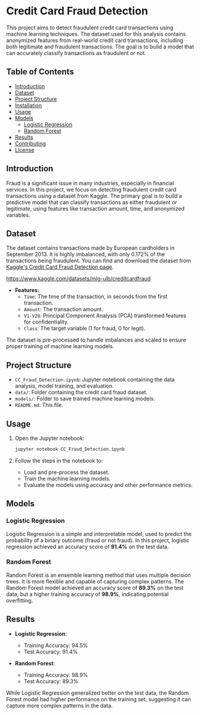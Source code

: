 # Credit Card Fraud Detection

This project aims to detect fraudulent credit card transactions using machine learning techniques. The dataset used for this analysis contains anonymized features from real-world credit card transactions, including both legitimate and fraudulent transactions. The goal is to build a model that can accurately classify transactions as fraudulent or not.

## Table of Contents
- [Introduction](#introduction)
- [Dataset](#dataset)
- [Project Structure](#project-structure)
- [Installation](#installation)
- [Usage](#usage)
- [Models](#models)
  - [Logistic Regression](#logistic-regression)
  - [Random Forest](#random-forest)
- [Results](#results)
- [Contributing](#contributing)
- [License](#license)

## Introduction

Fraud is a significant issue in many industries, especially in financial services. In this project, we focus on detecting fraudulent credit card transactions using a dataset from Kaggle. The primary goal is to build a predictive model that can classify transactions as either fraudulent or legitimate, using features like transaction amount, time, and anonymized variables.

## Dataset

The dataset contains transactions made by European cardholders in September 2013. It is highly imbalanced, with only 0.172% of the transactions being fraudulent.
You can find and download the dataset from [Kaggle's Credit Card Fraud Detection page](https://www.kaggle.com/datasets/mlg-ulb/creditcardfraud).


https://www.kaggle.com/datasets/mlg-ulb/creditcardfraud

- **Features:**
  - `Time`: The time of the transaction, in seconds from the first transaction.
  - `Amount`: The transaction amount.
  - `V1-V28`: Principal Component Analysis (PCA) transformed features for confidentiality.
  - `Class`: The target variable (1 for fraud, 0 for legit).

The dataset is pre-processed to handle imbalances and scaled to ensure proper training of machine learning models.

## Project Structure

- `CC_Fraud_Detection.ipynb`: Jupyter notebook containing the data analysis, model training, and evaluation.
- `data/`: Folder containing the credit card fraud dataset.
- `models/`: Folder to save trained machine learning models.
- `README.md`: This file.


## Usage

1. Open the Jupyter notebook:
    ```bash
    jupyter notebook CC_Fraud_Detection.ipynb
    ```

2. Follow the steps in the notebook to:
    - Load and pre-process the dataset.
    - Train the machine learning models.
    - Evaluate the models using accuracy and other performance metrics.

## Models

### Logistic Regression

Logistic Regression is a simple and interpretable model, used to predict the probability of a binary outcome (fraud or not fraud). In this project, logistic regression achieved an accuracy score of **91.4%** on the test data.

### Random Forest

Random Forest is an ensemble learning method that uses multiple decision trees. It is more flexible and capable of capturing complex patterns. The Random Forest model achieved an accuracy score of **89.3%** on the test data, but a higher training accuracy of **98.9%**, indicating potential overfitting.

## Results

- **Logistic Regression**: 
    - Training Accuracy: 94.5%
    - Test Accuracy: 91.4%
  
- **Random Forest**: 
    - Training Accuracy: 98.9%
    - Test Accuracy: 89.3%

While Logistic Regression generalized better on the test data, the Random Forest model had higher performance on the training set, suggesting it can capture more complex patterns in the data.
